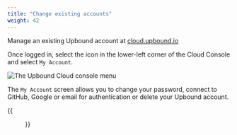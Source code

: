 ```yaml
---
title: "Change existing accounts"
weight: 42
---
```


Manage an existing Upbound account at [cloud.upbound.io](https://cloud.upbound.io)

Once logged in, select the icon in the lower-left corner of the Cloud Console and select `My Account`.

<img src="/images/accounts/account-menu-no-org.png" alt="The Upbound Cloud console menu" />

The `My Account` screen allows you to change your password, connect to GitHub, Google or email for authentication or delete your Upbound account.

{{<figure src="/images/accounts/my-account.png" alt="Options available in the My Account menu" >}}